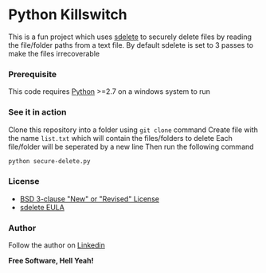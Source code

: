 # Python Killswitch 

This is a fun project which uses [sdelete](https://docs.microsoft.com/en-us/sysinternals/downloads/sdelete) to securely delete files by reading the file/folder paths from a text file. By default sdelete is set to 3 passes to make the files irrecoverable


### Prerequisite

This code requires [Python](https://www.python.org/downloads/) >=2.7 on a windows system to run

### See it in action
Clone this repository into a folder using `git clone` command
Create file with the name `list.txt` which will contain the files/folders to delete
Each file/folder will be seperated by a new line
Then run the following command
```sh
python secure-delete.py
```

### License
- [BSD 3-clause "New" or "Revised" License](LICENSE)
- [sdelete EULA](Eula.txt)

### Author
Follow the author on [Linkedin](https://www.linkedin.com/in/shahzebq)

**Free Software, Hell Yeah!**
